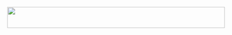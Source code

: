 <img src="https://cdn.discordapp.com/attachments/804978370050916362/1215064859956486164/pearly_simple_div_.png?ex=67430115&is=6741af95&hm=f0910c7d1604720c8242403e9d1f38d5ea22dd31f366dc51882c7b5c9b01958a&" width="100%" height="50" > 
